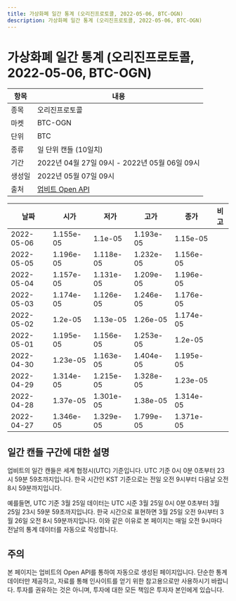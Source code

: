 ```yaml
---
title: 가상화폐 일간 통계 (오리진프로토콜, 2022-05-06, BTC-OGN)
description: 가상화폐 일간 통계 (오리진프로토콜, 2022-05-06, BTC-OGN)
---
```



가상화폐 일간 통계 (오리진프로토콜, 2022-05-06, BTC-OGN)
===

|항목|내용|
|--|--|
|종목|오리진프로토콜|
|마켓|BTC-OGN|
|단위|BTC|
|종류|일 단위 캔들 (10일치)|
|기간|2022년 04월 27일 09시 - 2022년 05월 06일 09시|
|생성일|2022년 05월 07일 09시|
|출처|[업비트 Open API](https://docs.upbit.com)|


|날짜|시가|저가|고가|종가|비고|
|--|--|--|--|--|--|
|2022-05-06|1.155e-05|1.1e-05|1.193e-05|1.15e-05|    |
|2022-05-05|1.196e-05|1.118e-05|1.232e-05|1.156e-05|    |
|2022-05-04|1.157e-05|1.131e-05|1.209e-05|1.196e-05|    |
|2022-05-03|1.174e-05|1.126e-05|1.246e-05|1.176e-05|    |
|2022-05-02|1.2e-05|1.13e-05|1.26e-05|1.174e-05|    |
|2022-05-01|1.195e-05|1.156e-05|1.253e-05|1.2e-05|    |
|2022-04-30|1.23e-05|1.163e-05|1.404e-05|1.195e-05|    |
|2022-04-29|1.314e-05|1.215e-05|1.328e-05|1.23e-05|    |
|2022-04-28|1.37e-05|1.301e-05|1.38e-05|1.314e-05|    |
|2022-04-27|1.346e-05|1.329e-05|1.799e-05|1.371e-05|    |


일간 캔들 구간에 대한 설명
---


업비트의 일간 캔들은 세계 협정시(UTC) 기준입니다. 
UTC 기준 0시 0분 0초부터 23시 59분 59초까지입니다. 
한국 시간인 KST 기준으로는 전일 오전 9시부터 다음날 오전 8시 59분까지입니다. 


예를들면, UTC 기준 3월 25일 데이터는 UTC 시준 3월 25일 0시 0분 0초부터 3월 25일 23시 59분 59초까지입니다. 
한국 시간으로 표현하면 3월 25일 오전 9시부터 3월 26일 오전 8시 59분까지입니다. 
이와 같은 이유로 본 페이지는 매일 오전 9시마다 전날의 통계 데이터를 자동으로 작성합니다. 


주의
---


본 페이지는 업비트의 Open API를 통하여 자동으로 생성된 페이지입니다. 
단순한 통계 데이터만 제공하고, 자료를 통해 인사이트를 얻기 위한 참고용으로만 사용하시기 바랍니다. 
투자를 권유하는 것은 아니며, 투자에 대한 모든 책임은 투자자 본인에게 있습니다. 
